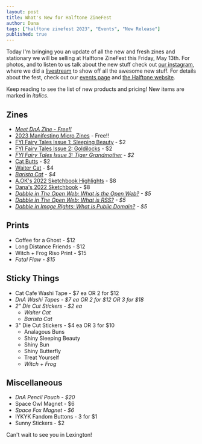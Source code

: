 ```yaml
---
layout: post
title: What's New for Halftone ZineFest
author: Dana
tags: ["halftone zinefest 2023", "Events", "New Release"]
published: true
---
```


Today I'm bringing you an update of all the new and fresh zines and stationary we will be selling at Halftone ZineFest this Friday, May 13th. For photos, and to listen to us talk about the new stuff check out [our instagram](https://www.instagram.com/dna.artists/), where we did a [livestream](https://www.instagram.com/p/CsCyHYRrJBu/?utm_source=ig_web_copy_link&igshid=MzRlODBiNWFlZA==) to show off all the awesome new stuff. For details about the fest, check out our [events page](https://www.dnaartists.net/events/) and [the Halftone website](https://www.halftonezinefest.org/).

Keep reading to see the list of new products and pricing! New items are marked in *italics*.

<!--more-->

## Zines

- [*Meet DnA Zine - Free!!*](https://www.dnaartists.net/dnapublications/meet-the-team.html)
- [2023 Manifesting Micro Zines](https://www.dnaartists.net/dnapublications/23-micro-dna.html) - Free!!
- [FYI Fairy Tales Issue 1: Sleeping Beauty](https://www.dnaartists.net/alexpublications/fyi-vol-1-sleeping-beauty.html) - $2
- [FYI Fairy Tales Issue 2: Goldilocks](https://www.dnaartists.net/alexpublications/fyi-vol-2-goldilocks.html) - $2
- *[FYI Fairy Tales Issue 3: Tiger Grandmother](https://www.dnaartists.net/alexpublications/fyi-tiger-grandmother.html) - $2*
- [Cat Butts](https://www.dnaartists.net/danapublications/cat-butts.html) - $2
- [Waiter Cat](https://www.dnaartists.net/danapublications/waiter-cat.html) - $4
- *[Barista Cat](https://www.dnaartists.net/danapublications/barista-cat.html) - $4*
- [A.OK's 2022 Sketchbook Highlights](https://www.dnaartists.net/alexpublications/22-sketchbook-a.html) - $8
- [Dana's 2022 Sketchbook](https://www.dnaartists.net/danapublications/2022-sketchbook.html) - $8
- *[Dabble in The Open Web: What is the Open Web?](https://www.dnaartists.net/publications/dabble-in/) - $5*
- *[Dabble in The Open Web: What is RSS?](https://www.dnaartists.net/publications/dabble-in/) - $5*
- *[Dabble in Image RIghts: What is Public Domain?](https://www.dnaartists.net/publications/dabble-in/) - $5*

## Prints

- Coffee for a Ghost - $12
- Long Distance Friends - $12
- Witch + Frog Riso Print - $15
- *Fatal Flaw - $15*

## Sticky Things

- Cat Cafe Washi Tape - $7 ea OR 2 for $12
- *DnA Washi Tapes - $7 ea OR 2 for $12 OR 3 for $18*
- *2" Die Cut Stickers - $2 ea*
  - *Waiter Cat*
  - *Barista Cat*
- 3" Die Cut Stickers - $4 ea OR 3 for $10
  - Analagous Buns
  - Shiny Sleeping Beauty
  - Shiny Bun
  - Shiny Butterfly
  - Treat Yourself
  - *Witch + Frog*

## Miscellaneous 

- *DnA Pencil Pouch - $20*
- Space Owl Magnet - $6
- *Space Fox Magnet - $6*
- IYKYK Fandom Buttons - 3 for $1
- Sunny Stickers - $2

Can't wait to see you in Lexington!
